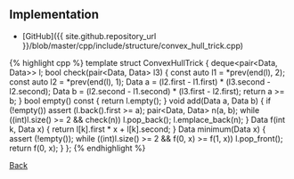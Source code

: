 

## Implementation

- [GitHub]({{ site.github.repository_url }}/blob/master/cpp/include/structure/convex_hull_trick.cpp)

{% highlight cpp %}
template<class Data>
struct ConvexHullTrick {
  deque<pair<Data, Data>> l;
  bool check(pair<Data, Data> l3) {
    const auto l1 = *prev(end(l), 2);
    const auto l2 = *prev(end(l), 1);
    Data a = (l2.first - l1.first) * (l3.second - l2.second);
    Data b = (l2.second - l1.second) * (l3.first - l2.first);
    return a >= b;
  }
  bool empty() const { return l.empty(); }
  void add(Data a, Data b) {
    if (!empty()) assert (l.back().first >= a);
    pair<Data, Data> n(a, b);
    while ((int)l.size() >= 2 && check(n)) l.pop_back();
    l.emplace_back(n);
  }
  Data f(int k, Data x) { return l[k].first * x + l[k].second; }
  Data minimum(Data x) {
    assert (!empty());
    while ((int)l.size() >= 2 && f(0, x) >= f(1, x)) l.pop_front();
    return f(0, x);
  }
};
{% endhighlight %}

[Back](../..)
